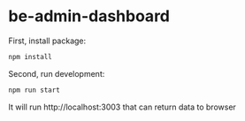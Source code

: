 # be-admin-dashboard

First, install package:

```bash
npm install
```

Second, run development:

```bash
npm run start
```

It will run http://localhost:3003 that can return data to browser
